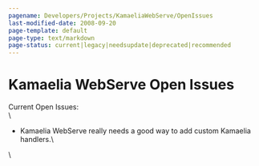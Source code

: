 ```yaml
---
pagename: Developers/Projects/KamaeliaWebServe/OpenIssues
last-modified-date: 2008-09-20
page-template: default
page-type: text/markdown
page-status: current|legacy|needsupdate|deprecated|recommended
---
```

Kamaelia WebServe Open Issues 
=============================

Current Open Issues:\
\

-   Kamaelia WebServe really needs a good way to add custom Kamaelia
    handlers.\

\
